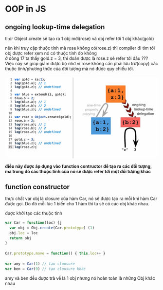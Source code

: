 # OOP in JS

## ongoing lookup-time delegation

tl;dr Object.create sẽ tạo ra 1 obj mới\(rose\) và obj refer tới 1 obj khác\(gold\)

nên khi truy cập thuộc tính mà rose không có\(rose.z\) thì compiler đi tìm tới obj được refer xem nó có thuộc tính đó không  
ở dòng 17 ta thấy gold.z = 3, thì đoán được là rose.z sẽ refer tới đâu ???  
Việc này sẽ giúp giảm được bộ nhớ vì rose không cần phải lưu trữ\(copy\) các thuộc tính/phương thức của đới tượng mà nó được quy chiếu tới.

![](../.gitbook/assets/obj-deligate.png)

**điều này được áp dụng vào function contructor để tạo ra các đối tượng, mà trong đó các thuộc tính của nó sẽ được refer tới một đối tượng khác**

## function constructor

thực chất var obj là closure của hàm Car, nó sẽ được tạo ra mỗi khi hàm Car được gọi. Do đó mỗi lúc 1 biến cho 1 hàm thì ta sẽ có các obj khác nhau.

được khởi tạo các thuộc tính

```javascript
var Car = function(loc) {j
  var obj = Obj.create(Car.prototype) (1)
  obj.loc = loc
  return obj
}

Car.prototype.move = function() { this.loc++ }

var amy = Car(1) // tạo clousure
var ben = Car(9) // tạo clousure khác
```

amy và ben đều được trả về là 1 obj nhưng nó hoàn toàn là những Obj khác nhau

